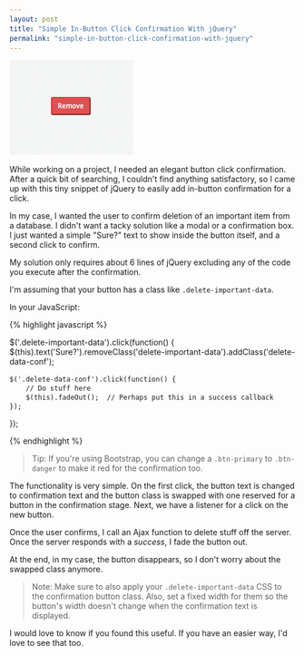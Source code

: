 ```yaml
---
layout: post
title: "Simple In-Button Click Confirmation With jQuery"
permalink: "simple-in-button-click-confirmation-with-jquery"
---
```


![In-button confirmation](/assets/jquery-btn-confirm-gif.gif)

While working on a project, I needed an elegant button click confirmation. After a quick bit of searching, I couldn't find anything satisfactory, so I came up with this tiny snippet of jQuery to easily add in-button confirmation for a click.

In my case, I wanted the user to confirm deletion of an important item from a database. I didn't want a tacky solution like a modal or a confirmation box. I just wanted a simple "Sure?" text to show inside the button itself, and a second click to confirm.

My solution only requires about 6 lines of jQuery excluding any of the code you execute after the confirmation.

<!--more-->

I'm assuming that your button has a class like `.delete-important-data`.

In your JavaScript:

{% highlight javascript %}

$('.delete-important-data').click(function() {
    $(this).text('Sure?').removeClass('delete-important-data').addClass('delete-data-conf');
    
    $('.delete-data-conf').click(function() {
        // Do stuff here
        $(this).fadeOut();  // Perhaps put this in a success callback
    });
});

{% endhighlight %}

>Tip: If you're using Bootstrap, you can change a `.btn-primary` to `.btn-danger` to make it red for the confirmation too.

The functionality is very simple. On the first click, the button text is changed to confirmation text and the button class is swapped with one reserved for a button in the confirmation stage. Next, we have a listener for a click on the new button.

Once the user confirms, I call an Ajax function to delete stuff off the server. Once the server responds with a *success*, I fade the button out.

At the end, in my case, the button disappears, so I don't worry about the swapped class anymore.

>Note: Make sure to also apply your `.delete-important-data` CSS to the confirmation button class. Also, set a fixed width for them so the button's width doesn't change when the confirmation text is displayed.

I would love to know if you found this useful. If you have an easier way, I'd love to see that too.
